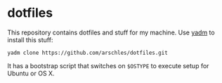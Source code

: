 # dotfiles

This repository contains dotfiles and stuff for my machine. Use [yadm](https://thelocehiliosan.github.io/yadm/) to install this stuff:

```
yadm clone https://github.com/arschles/dotfiles.git
```

It has a bootstrap script that switches on `$OSTYPE` to execute setup for Ubuntu or OS X.
